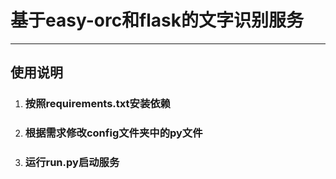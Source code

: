 # 基于easy-orc和flask的文字识别服务

---
## 使用说明
1. ### 按照requirements.txt安装依赖
2. ### 根据需求修改config文件夹中的py文件
3. ### 运行run.py启动服务

